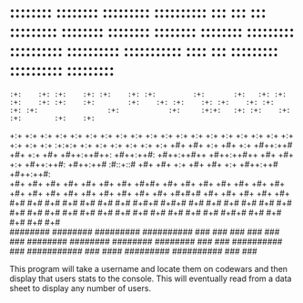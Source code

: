#       ::::::::   ::::::::  :::::::::  ::::::::::  :::       :::     :::     :::::::::   ::::::::          ::::::::   ::::::::   ::::::::  :::::::::  ::::::::::          :::::::::: ::::::::::: ::::    ::: :::::::::  :::::::::: :::::::::
    :+:    :+: :+:    :+: :+:    :+: :+:         :+:       :+:   :+: :+:   :+:    :+: :+:    :+:        :+:    :+: :+:    :+: :+:    :+: :+:    :+: :+:                 :+:            :+:     :+:+:   :+: :+:    :+: :+:        :+:    :+:
   +:+        +:+    +:+ +:+    +:+ +:+         +:+       +:+  +:+   +:+  +:+    +:+ +:+               +:+        +:+        +:+    +:+ +:+    +:+ +:+                 +:+            +:+     :+:+:+  +:+ +:+    +:+ +:+        +:+    +:+ 
  +#+        +#+    +:+ +#+    +:+ +#++:++#    +#+  +:+  +#+ +#++:++#++: +#++:++#:  +#++:++#++        +#++:++#++ +#+        +#+    +:+ +#++:++#:  +#++:++#            :#::+::#       +#+     +#+ +:+ +#+ +#+    +:+ +#++:++#   +#++:++#:   
 +#+        +#+    +#+ +#+    +#+ +#+         +#+ +#+#+ +#+ +#+     +#+ +#+    +#+        +#+               +#+ +#+        +#+    +#+ +#+    +#+ +#+                 +#+            +#+     +#+  +#+#+# +#+    +#+ +#+        +#+    +#+   
#+#    #+# #+#    #+# #+#    #+# #+#          #+#+# #+#+#  #+#     #+# #+#    #+# #+#    #+#        #+#    #+# #+#    #+# #+#    #+# #+#    #+# #+#                 #+#            #+#     #+#   #+#+# #+#    #+# #+#        #+#    #+#    
########   ########  #########  ##########    ###   ###   ###     ### ###    ###  ########          ########   ########   ########  ###    ### ##########          ###        ########### ###    #### #########  ########## ###    ###     

This program will take a username and locate them on codewars and then display that users stats to the console. This will eventually read from a data sheet to display any number of users. 
